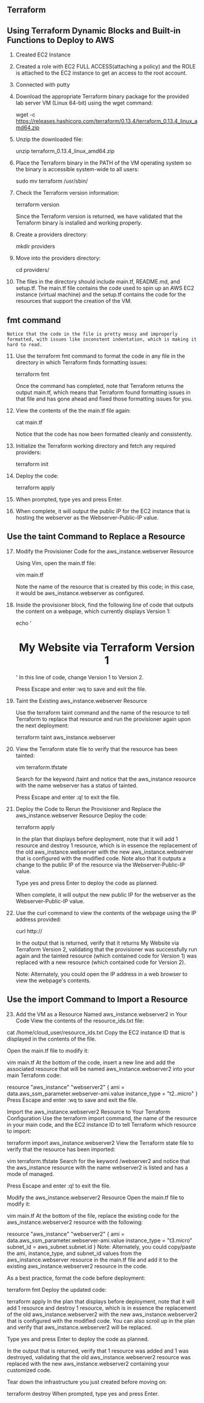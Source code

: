 ## Terraform

## Using Terraform Dynamic Blocks and Built-in Functions to Deploy to AWS

1. Created EC2 Instance

2. Created a role with EC2 FULL ACCESS(attaching a policy) and the ROLE is attached to the EC2   instance to get an access to the root account.

3. Connected with putty

4. Download the appropriate Terraform binary package for the provided lab server VM (Linux   64-bit) using the wget command:
     
     wget -c https://releases.hashicorp.com/terraform/0.13.4/terraform_0.13.4_linux_amd64.zip

5. Unzip the downloaded file:
     
     unzip terraform_0.13.4_linux_amd64.zip

6. Place the Terraform binary in the PATH of the VM operating system so the binary is accessible system-wide to all users:
     
     sudo mv terraform /usr/sbin/

7. Check the Terraform version information:
     
     terraform version

     Since the Terraform version is returned, we have validated that the Terraform binary is installed and working properly.

8. Create a providers directory:
     
     mkdir providers

9. Move into the providers directory:
     
     cd providers/

10. The files in the directory should include main.tf, README.md, and setup.tf. The main.tf file contains the code used to spin up an AWS EC2 instance (virtual machine) and the setup.tf contains the code for the resources that support the creation of the VM.

## fmt command

    Notice that the code in the file is pretty messy and improperly formatted, with issues like inconstent indentation, which is making it hard to read.

11. Use the terraform fmt command to format the code in any file in the directory in which Terraform finds formatting issues:

    terraform fmt

     Once the command has completed, note that Terraform returns the output main.tf, which means that Terraform found formatting issues in that file and has gone ahead and fixed those formatting issues for you.

12. View the contents of the the main.tf file again:

     cat main.tf

    Notice that the code has now been formatted cleanly and consistently.

13. Initialize the Terraform working directory and fetch any required providers:

     terraform init

14. Deploy the code:

     terraform apply

15. When prompted, type yes and press Enter.

16. When complete, it will output the public IP for the EC2 instance that is hosting the webserver as the Webserver-Public-IP value.

## Use the taint Command to Replace a Resource

17. Modify the Provisioner Code for the aws_instance.webserver Resource

     Using Vim, open the main.tf file:

     vim main.tf

    Note the name of the resource that is created by this code; in this case, it would be aws_instance.webserver as configured.

18. Inside the provisioner block, find the following line of code that outputs the content on a webpage, which currently displays Version 1:

     echo '<h1><center>My Website via Terraform Version 1</center></h1>'
     In this line of code, change Version 1 to Version 2.

     Press Escape and enter :wq to save and exit the file.

19. Taint the Existing aws_instance.webserver Resource
     
     Use the terraform taint command and the name of the resource to tell Terraform to replace that resource and run the provisioner again upon the next deployment:

     terraform taint aws_instance.webserver

20. View the Terraform state file to verify that the resource has been tainted:

     vim terraform.tfstate

     Search for the keyword /taint and notice that the aws_instance resource with the name webserver has a status of tainted.

     Press Escape and enter :q! to exit the file.

21. Deploy the Code to Rerun the Provisioner and Replace the aws_instance.webserver Resource
Deploy the code:

     terraform apply

     In the plan that displays before deployment, note that it will add 1 resource and destroy 1 resource, which is in essence the replacement of the old aws_instance.webserver with the new aws_instance.webserver that is configured with the modified code. Note also that it outputs a change to the public IP of the resource via the Webserver-Public-IP value.

     Type yes and press Enter to deploy the code as planned.

     When complete, it will output the new public IP for the webserver as the Webserver-Public-IP value.

22. Use the curl command to view the contents of the webpage using the IP address provided:

     curl http://<WEBSERVER-PUBLIC-IP>

     In the output that is returned, verify that it returns My Website via Terraform Version 2, validating that the provisioner was successfully run again and the tainted resource (which contained code for Version 1) was replaced with a new resource (which contained code for Version 2).

    Note: Alternately, you could open the IP address in a web browser to view the webpage's contents.

## Use the import Command to Import a Resource

23. Add the VM as a Resource Named aws_instance.webserver2 in Your Code
View the contents of the resource_ids.txt file:

cat /home/cloud_user/resource_ids.txt
Copy the EC2 instance ID that is displayed in the contents of the file.

Open the main.tf file to modify it:

vim main.tf
At the bottom of the code, insert a new line and add the associated resource that will be named aws_instance.webserver2 into your main Terraform code:

resource "aws_instance" "webserver2" {
    ami = data.aws_ssm_parameter.webserver-ami.value
    instance_type = "t2..micro"
}
Press Escape and enter :wq to save and exit the file.

Import the aws_instance.webserver2 Resource to Your Terraform Configuration
Use the terraform import command, the name of the resource in your main code, and the EC2 instance ID to tell Terraform which resource to import:

terraform import aws_instance.webserver2 <COPIED-EC2-INSTANCE-ID>
View the Terraform state file to verify that the resource has been imported:

vim terraform.tfstate
Search for the keyword /webserver2 and notice that the aws_instance resource with the name webserver2 is listed and has a mode of managed.

Press Escape and enter :q! to exit the file.

Modify the aws_instance.webserver2 Resource
Open the main.tf file to modify it:

vim main.tf
At the bottom of the file, replace the existing code for the aws_instance.webserver2 resource with the following:

resource "aws_instance" "webserver2" {
   ami = data.aws_ssm_parameter.webserver-ami.value
   instance_type = "t3.micro"
   subnet_id = aws_subnet.subnet.id
 }
Note: Alternately, you could copy/paste the ami, instance_type, and subnet_id values from the aws_instance.webserver resource in the main.tf file and add it to the existing aws_instance.webserver2 resource in the code.

As a best practice, format the code before deployment:

terraform fmt
Deploy the updated code:

terraform apply
In the plan that displays before deployment, note that it will add 1 resource and destroy 1 resource, which is in essence the replacement of the old aws_instance.webserver2 with the new aws_instance.webserver2 that is configured with the modified code. You can also scroll up in the plan and verify that aws_instance.webserver2 will be replaced.

Type yes and press Enter to deploy the code as planned.

In the output that is returned, verify that 1 resource was added and 1 was destroyed, validating that the old aws_instance.webserver2 resource was replaced with the new aws_instance.webserver2 containing your customized code.

Tear down the infrastructure you just created before moving on:

terraform destroy
When prompted, type yes and press Enter.
